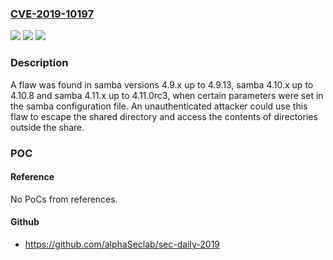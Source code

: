 ### [CVE-2019-10197](https://cve.mitre.org/cgi-bin/cvename.cgi?name=CVE-2019-10197)
![](https://img.shields.io/static/v1?label=Product&message=samba&color=blue)
![](https://img.shields.io/static/v1?label=Version&message=n%2Fa&color=blue)
![](https://img.shields.io/static/v1?label=Vulnerability&message=CWE-22&color=brighgreen)

### Description

A flaw was found in samba versions 4.9.x up to 4.9.13, samba 4.10.x up to 4.10.8 and samba 4.11.x up to 4.11.0rc3, when certain parameters were set in the samba configuration file. An unauthenticated attacker could use this flaw to escape the shared directory and access the contents of directories outside the share.

### POC

#### Reference
No PoCs from references.

#### Github
- https://github.com/alphaSeclab/sec-daily-2019

